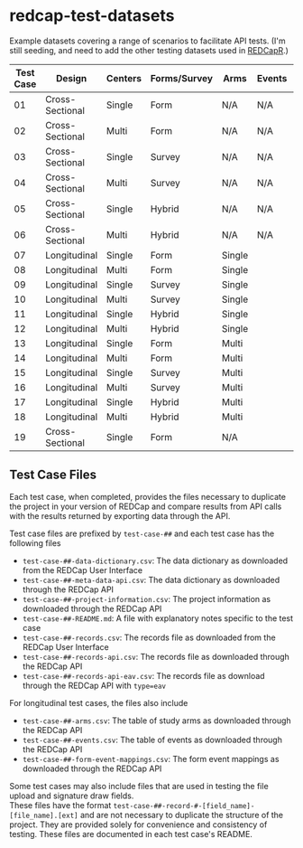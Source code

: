 # redcap-test-datasets

Example datasets covering a range of scenarios to facilitate API tests.  (I'm still seeding, and need to add the other testing datasets used in [REDCapR](https://github.com/OuhscBbmc/REDCapR).) 

| Test Case | Design           | Centers | Forms/Survey | Arms    | Events | Special Traits |
|-----------|------------------|---------|--------------|---------|--------|----------------|
| 01        | Cross-Sectional  | Single  | Form         | N/A     | N/A    |                |
| 02        | Cross-Sectional  | Multi   | Form         | N/A     | N/A    |                |
| 03        | Cross-Sectional  | Single  | Survey       | N/A     | N/A    |                |
| 04        | Cross-Sectional  | Multi   | Survey       | N/A     | N/A    |                |
| 05        | Cross-Sectional  | Single  | Hybrid       | N/A     | N/A    |                |
| 06        | Cross-Sectional  | Multi   | Hybrid       | N/A     | N/A    |                |
| 07        | Longitudinal     | Single  | Form         | Single  |        |                |
| 08        | Longitudinal     | Multi   | Form         | Single  |        |                |
| 09        | Longitudinal     | Single  | Survey       | Single  |        |                |
| 10        | Longitudinal     | Multi   | Survey       | Single  |        |                |
| 11        | Longitudinal     | Single  | Hybrid       | Single  |        |                |
| 12        | Longitudinal     | Multi   | Hybrid       | Single  |        |                |
| 13        | Longitudinal     | Single  | Form         | Multi   |        |                |
| 14        | Longitudinal     | Multi   | Form         | Multi   |        |                |
| 15        | Longitudinal     | Single  | Survey       | Multi   |        |                |
| 16        | Longitudinal     | Multi   | Survey       | Multi   |        |                |
| 17        | Longitudinal     | Single  | Hybrid       | Multi   |        |                |
| 18        | Longitudinal     | Multi   | Hybrid       | Multi   |        |                |
| 19        | Cross-Sectional  | Single  | Form         | N/A     |        | PHI Fields     |


## Test Case Files
Each test case, when completed, provides the files necessary to duplicate the project in 
your version of REDCap and compare results from API calls with the results returned by 
exporting data through the API.

Test case files are prefixed by `test-case-##` and each test case has the following files

* `test-case-##-data-dictionary.csv`: The data dictionary as downloaded from the REDCap User Interface
* `test-case-##-meta-data-api.csv`: The data dictionary as downloaded through the REDCap API
* `test-case-##-project-information.csv`: The project information as downloaded through the REDCap API
* `test-case-##-README.md`: A file with explanatory notes specific to the test case
* `test-case-##-records.csv`: The records file as downloaded from the REDCap User Interface
* `test-case-##-records-api.csv`: The records file as downloaded through the REDCap API
* `test-case-##-records-api-eav.csv`: The records file as download through the REDCap API with `type=eav`

For longitudinal test cases, the files also include

* `test-case-##-arms.csv`: The table of study arms as downloaded through the REDCap API
* `test-case-##-events.csv`: The table of events as downloaded through the REDCap API
* `test-case-##-form-event-mappings.csv`: The form event mappings as downloaded through the REDCap API

Some test cases may also include files that are used in testing the file upload and signature draw fields.  
These files have the format `test-case-##-record-#-[field_name]-[file_name].[ext]` and are not necessary
to duplicate the structure of the project.  They are provided solely for convenience and consistency 
of testing.  These files are documented in each test case's README.